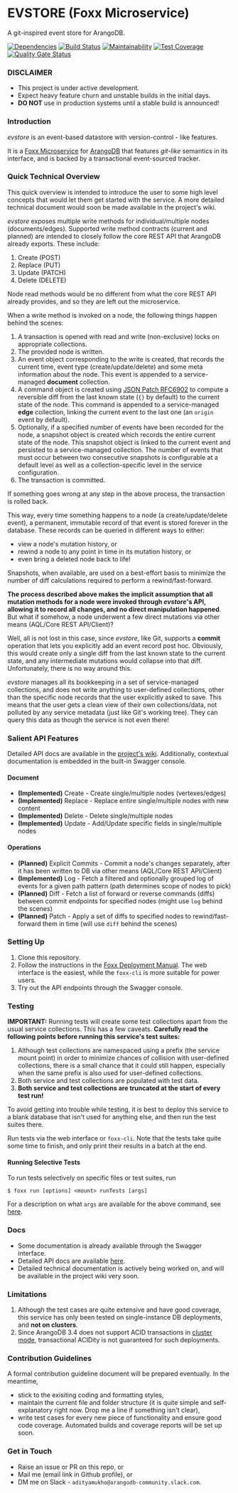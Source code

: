 # EVSTORE (Foxx Microservice) #
A git-inspired event store for ArangoDB.

[![Dependencies](https://img.shields.io/david/adityamukho/evstore.svg?style=flat-square)](https://david-dm.org/adityamukho/evstore)
[![Build Status](https://travis-ci.org/adityamukho/evstore.svg?branch=master)](https://travis-ci.org/adityamukho/evstore)
[![Maintainability](https://api.codeclimate.com/v1/badges/fcc8aff34ff19c9d129b/maintainability)](https://codeclimate.com/github/adityamukho/evstore/maintainability)
[![Test Coverage](https://api.codeclimate.com/v1/badges/fcc8aff34ff19c9d129b/test_coverage)](https://codeclimate.com/github/adityamukho/evstore/test_coverage)
[![Quality Gate Status](https://sonarcloud.io/api/project_badges/measure?project=adityamukho_evstore&metric=alert_status)](https://sonarcloud.io/dashboard?id=adityamukho_evstore)

### DISCLAIMER ###
* This project is under active development.
* Expect heavy feature churn and unstable builds in the initial days.
* **DO NOT** use in production systems until a stable build is announced!


### Introduction ###
_evstore_ is an event-based datastore with version-control - like features.

It is a [Foxx Microservice](https://www.arangodb.com/why-arangodb/foxx/) for [ArangoDB](https://www.arangodb.com/) that features _git-like_ semantics in its interface, and is backed by a transactional event-sourced tracker.
 
### Quick Technical Overview ###
This quick overview is intended to introduce the user to some high level concepts that would let them get started with the service. A more detailed technical document would soon be made available in the project's wiki.

_evstore_ exposes multiple write methods for individual/multiple nodes (documents/edges). Supported write method contracts (current and planned) are intended to closely follow the core REST API that ArangoDB already exports. These include:
1. Create (POST)
2. Replace (PUT)
3. Update (PATCH)
4. Delete (DELETE)

Node read methods would be no different from what the core REST API already provides, and so they are left out the microservice.

When a write method is invoked on a node, the following things happen behind the scenes:
1. A transaction is opened with read and write (non-exclusive) locks on appropriate collections.
2. The provided node is written.
3. An event object corresponding to the write is created, that records the current time, event type (create/update/delete) and some meta information about the node. This event is appended to a service-managed **document** collection.
4. A command object is created using [JSON Patch RFC6902](https://tools.ietf.org/html/rfc6902) to compute a reversible diff from the last known state (`{}` by default) to the current state of the node. This command is appended to a service-managed **edge** collection, linking the current event to the last one (an `origin` event by default).
5. Optionally, if a specified number of events have been recorded for the node, a snapshot object is created which records the entire current state of the node. This snapshot object is linked to the current event and persisted to a service-managed collection. The number of events that must occur between two consecutive snapshots is configurable at a default level as well as a collection-specific level in the service configuration.
6. The transaction is committed.

If something goes wrong at any step in the above process, the transaction is rolled back.

This way, every time something happens to a node (a create/update/delete event), a permanent, immutable record of that event is stored forever in the database. These records can be queried in different ways to either:
* view a node's mutation history, or
* rewind a node to any point in time in its mutation history, or
* even bring a deleted node back to life!

Snapshots, when available, are used on a best-effort basis to minimize the number of diff calculations required to perform a rewind/fast-forward.

**The process described above makes the implicit assumption that all mutation methods for a node were invoked through _evstore_'s API, allowing it to record all changes, and no direct manipulation happened**. But what if somehow, a node underwent a few direct mutations via other means (AQL/Core REST API/Client)?

Well, all is not lost in this case, since _evstore_, like Git, supports a **commit** operation that lets you explicitly add an event record post hoc. Obviously, this would create only a single diff from the last known state to the current state, and any intermediate mutations would collapse into that diff. Unfortunately, there is no way around this.

_evstore_ manages all its bookkeeping in a set of service-managed collections, and does not write anything to user-defined collections, other than the specific node records that the user explicitly asked to save. This means that the user gets a clean view of their own collections/data, not polluted by any service metadata (just like Git's working tree). They can query this data as though the service is not even there!

### Salient API Features ###
Detailed API docs are available in the [project's wiki](https://github.com/adityamukho/evstore/wiki/API). Additionally, contextual documentation is embedded in the built-in Swagger console. 

#### Document ####
* **(Implemented)** Create - Create single/multiple nodes (vertexes/edges)
* **(Implemented)** Replace - Replace entire single/multiple nodes with new content
* **(Implemented)** Delete - Delete single/multiple nodes
* **(Implemented)** Update - Add/Update specific fields in single/multiple nodes

#### Operations ####
* **(Planned)** Explicit Commits - Commit a node's changes separately, after it has been written to DB via other means (AQL/Core REST API/Client)
* **(Implemented)** Log - Fetch a filtered and optionally grouped log of events for a given path pattern (path determines scope of nodes to pick)
* **(Planned)** Diff - Fetch a list of forward or reverse commands (diffs) between commit endpoints for specified nodes (might use `log` behind the scenes)
* **(Planned)** Patch - Apply a set of diffs to specified nodes to rewind/fast-forward them in time (will use `diff` behind the scenes)

### Setting Up ###
1. Clone this repository.
2. Follow the instructions in the [Foxx Deployment Manual](https://docs.arangodb.com/3.4/Manual/Foxx/Deployment.html). The web interface is the easiest, while the `foxx-cli` is more suitable for power users.
3. Try out the API endpoints through the Swagger console.

### Testing ###
**IMPORTANT:** Running tests will create some test collections apart from the usual service collections. This has a few caveats. **Carefully read the following points before running this service's test suites:**
1. Although test collections are namespaced using a prefix (the service mount point) in order to minimize chances of collision with user-defined collections, there is a small chance that it could still happen, especially when the same prefix is also used for user-defined collections.
2. Both service and test collections are populated with test data.
3. **Both service and test collections are truncated at the start of every test run!**

To avoid getting into trouble while testing, it is best to deploy this service to a blank database that isn't used for anything else, and then run the test suites there.

Run tests via the web interface or `foxx-cli`. Note that the tests take quite some time to finish, and only print their results in a batch at the end.

#### Running Selective Tests ####
To run tests selectively on specific files or test suites, run
```
$ foxx run [options] <mount> runTests [args]
```
For a description on what `args` are available for the above command, see [here](https://gist.github.com/adityamukho/d1a042bb808d871d7d4ef0f266191867#file-usage-md).

### Docs ###
* Some documentation is already available through the Swagger interface.
* Detailed API docs are available [here](https://github.com/adityamukho/evstore/wiki/API).
* Detailed technical documentation is actively being worked on, and will be available in the project wiki very soon.

### Limitations ###
1. Although the test cases are quite extensive and have good coverage, this service has only been tested on single-instance DB deployments, and **not on clusters**.
2. Since ArangoDB 3.4 does not support ACID transactions in [cluster mode](https://docs.arangodb.com/3.4/Manual/Transactions/Limitations.html#in-clusters), transactional ACIDity is not guaranteed for such deployments.

### Contribution Guidelines ###
A formal contribution guideline document will be prepared eventually. In the meantime,

* stick to the exisiting coding and formatting styles,
* maintain the current file and folder structure (it is quite simple and self-explanatory right now. Drop me a line if something isn't clear),
* write test cases for every new piece of functionality and ensure good  code coverage. Automated builds and coverage reports will be set up soon.

### Get in Touch ###
* Raise an issue or PR on this repo, or
* Mail me (email link in Github profile), or
* DM me on Slack - `adityamukho@arangodb-community.slack.com`.
